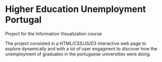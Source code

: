 # Higher Education Unemployment Portugal
 Project for the Information Visualization course

The project consisted in a HTML/CSS/JS/D3 interactive web page to explore dynamically and with a lot of user engagment to discover how the unemployment of graduates in the portuguese universities were doing.
